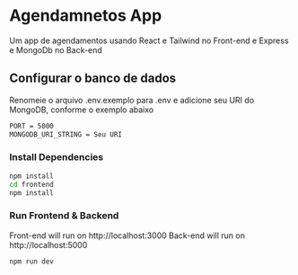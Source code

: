 # Agendamnetos App

Um app de agendamentos usando React e Tailwind no Front-end e Express e MongoDb no Back-end

## Configurar o banco de dados
Renomeie o arquivo .env.exemplo para .env e adicione seu URI do MongoDB, conforme o exemplo abaixo
```bash
PORT = 5000
MONGODB_URI_STRING = Seu URI
```
### Install Dependencies

```bash
npm install
cd frontend
npm install
```

### Run Frontend & Backend

Front-end will run on http://localhost:3000
Back-end will run on http://localhost:5000

```bash
npm run dev
```